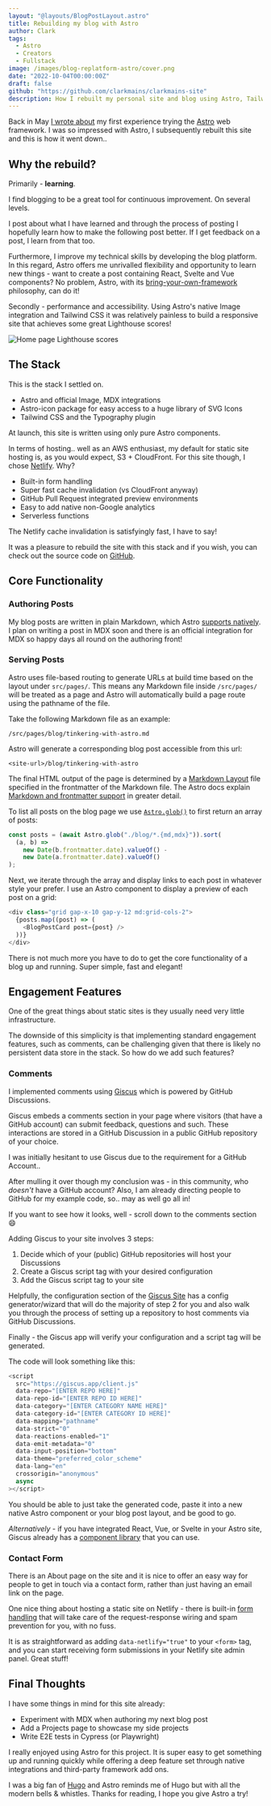```yaml
---
layout: "@layouts/BlogPostLayout.astro"
title: Rebuilding my blog with Astro
author: Clark
tags:
  - Astro
  - Creators
  - Fullstack
image: /images/blog-replatform-astro/cover.png
date: "2022-10-04T00:00:00Z"
draft: false
github: "https://github.com/clarkmains/clarkmains-site"
description: How I rebuilt my personal site and blog using Astro, Tailwind CSS and Netlify
---
```


Back in May [I wrote about](/blog/tinkering-with-astro) my first experience trying the [Astro](https://astro.build/) web framework. I was so impressed with Astro, I subsequently rebuilt this site and this is how it went down..

## Why the rebuild?

Primarily - **learning**.

I find blogging to be a great tool for continuous improvement. On several levels.

I post about what I have learned and through the process of posting I hopefully learn how to make the following post better. If I get feedback on a post, I learn from that too.

Furthermore, I improve my technical skills by developing the blog platform. In this regard, Astro offers me unrivalled flexibility and opportunity to learn new things - want to create a post containing React, Svelte and Vue components? No problem, Astro, with its [bring-your-own-framework](https://docs.astro.build/en/core-concepts/framework-components/) philosophy, can do it!

Secondly - performance and accessibility. Using Astro's native Image integration and Tailwind CSS it was relatively painless to build a responsive site that achieves some great Lighthouse scores!

![Home page Lighthouse scores](/images/blog-replatform-astro/lighthouse-home.png)

## The Stack

This is the stack I settled on.

- Astro and official Image, MDX integrations
- Astro-icon package for easy access to a huge library of SVG Icons
- Tailwind CSS and the Typography plugin

At launch, this site is written using only pure Astro components.

In terms of hosting.. well as an AWS enthusiast, my default for static site hosting is, as you would expect, S3 + CloudFront. For this site though, I chose [Netlify](https://www.netlify.com/). Why?

- Built-in form handling
- Super fast cache invalidation (vs CloudFront anyway)
- GitHub Pull Request integrated preview environments
- Easy to add native non-Google analytics
- Serverless functions

The Netlify cache invalidation is satisfyingly fast, I have to say!

It was a pleasure to rebuild the site with this stack and if you wish, you can check out the source code on [GitHub](https://github.com/clarkmains/clarkmains-site).

## Core Functionality

### Authoring Posts

My blog posts are written in plain Markdown, which Astro [supports natively](https://docs.astro.build/en/guides/markdown-content/). I plan on writing a post in MDX soon and there is an official integration for MDX so happy days all round on the authoring front!

### Serving Posts

Astro uses file-based routing to generate URLs at build time based on the layout under `src/pages/`. This means any Markdown file inside `/src/pages/` will be treated as a page and Astro will automatically build a page route using the pathname of the file.

Take the following Markdown file as an example:

    /src/pages/blog/tinkering-with-astro.md

Astro will generate a corresponding blog post accessible from this url:

    <site-url>/blog/tinkering-with-astro

The final HTML output of the page is determined by a [Markdown Layout](https://docs.astro.build/en/core-concepts/layouts/#markdown-layouts) file specified in the frontmatter of the Markdown file. The Astro docs explain [Markdown and frontmatter support](https://docs.astro.build/en/guides/markdown-content/) in greater detail.

To list all posts on the blog page we use [`Astro.glob()`](https://docs.astro.build/en/guides/markdown-content/#importing-markdown) to first return an array of posts:

```javascript
const posts = (await Astro.glob("./blog/*.{md,mdx}")).sort(
  (a, b) =>
    new Date(b.frontmatter.date).valueOf() -
    new Date(a.frontmatter.date).valueOf()
);
```

Next, we iterate through the array and display links to each post in whatever style your prefer. I use an Astro component to display a preview of each post on a grid:

```javascript
<div class="grid gap-x-10 gap-y-12 md:grid-cols-2">
  {posts.map((post) => (
    <BlogPostCard post={post} />
  ))}
</div>
```

There is not much more you have to do to get the core functionality of a blog up and running. Super simple, fast and elegant!

## Engagement Features

One of the great things about static sites is they usually need very little infrastructure.

The downside of this simplicity is that implementing standard engagement features, such as comments, can be challenging given that there is likely no persistent data store in the stack. So how do we add such features?

### Comments

I implemented comments using [Giscus](https://giscus.app/) which is powered by GitHub Discussions.

Giscus embeds a comments section in your page where visitors (that have a GitHub account) can submit feedback, questions and such. These interactions are stored in a GitHub Discussion in a public GitHub repository of your choice.

I was initially hesitant to use Giscus due to the requirement for a GitHub Account..

After mulling it over though my conclusion was - in this community, who _doesn't_ have a GitHub account? Also, I am already directing people to GitHub for my example code, so.. may as well go all in!

If you want to see how it looks, well - scroll down to the comments section 😄

Adding Giscus to your site involves 3 steps:

1. Decide which of your (public) GitHub repositories will host your Discussions
2. Create a Giscus script tag with your desired configuration
3. Add the Giscus script tag to your site

Helpfully, the configuration section of the [Giscus Site](https://giscus.app/) has a config generator/wizard that will do the majority of step 2 for you and also walk you through the process of setting up a repository to host comments via GitHub Discussions.

Finally - the Giscus app will verify your configuration and a script tag will be generated.

The code will look something like this:

```javascript
<script
  src="https://giscus.app/client.js"
  data-repo="[ENTER REPO HERE]"
  data-repo-id="[ENTER REPO ID HERE]"
  data-category="[ENTER CATEGORY NAME HERE]"
  data-category-id="[ENTER CATEGORY ID HERE]"
  data-mapping="pathname"
  data-strict="0"
  data-reactions-enabled="1"
  data-emit-metadata="0"
  data-input-position="bottom"
  data-theme="preferred_color_scheme"
  data-lang="en"
  crossorigin="anonymous"
  async
></script>
```

You should be able to just take the generated code, paste it into a new native Astro component or your blog post layout, and be good to go.

_Alternatively_ - if you have integrated React, Vue, or Svelte in your Astro site, Giscus already has a [component library](https://github.com/giscus/giscus-component) that you can use.

### Contact Form

There is an About page on the site and it is nice to offer an easy way for people to get in touch via a contact form, rather than just having an email link on the page.

One nice thing about hosting a static site on Netlify - there is built-in [form handling](https://docs.netlify.com/forms/setup/) that will take care of the request-response wiring and spam prevention for you, with no fuss.

It is as straightforward as adding `data-netlify="true"` to your `<form>` tag, and you can start receiving form submissions in your Netlify site admin panel. Great stuff!

## Final Thoughts

I have some things in mind for this site already:

- Experiment with MDX when authoring my next blog post
- Add a Projects page to showcase my side projects
- Write E2E tests in Cypress (or Playwright)

I really enjoyed using Astro for this project. It is super easy to get something up and running quickly while offering a deep feature set through native integrations and third-party framework add ons.

I was a big fan of [Hugo](https://gohugo.io/) and Astro reminds me of Hugo but with all the modern bells & whistles. Thanks for reading, I hope you give Astro a try!
